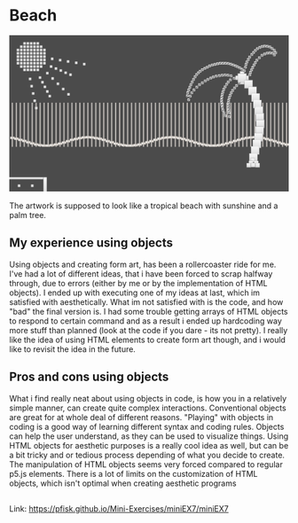 # Beach

![ScreenShot](Screenshot.PNG)

The artwork is supposed to look like a tropical beach with sunshine and a palm tree. 

## My experience using objects 

Using objects and creating form art, has been a rollercoaster ride for me. I've had a lot of different ideas, that i have been forced to scrap halfway through, due to errors (either by me or by the implementation of HTML objects). I ended up with executing one of my ideas at last, which im satisfied with aesthetically. What im not satisfied with is the code, and how "bad" the final version is. I had some trouble getting arrays of HTML objects to respond to certain command and as a result i ended up hardcoding way more stuff than planned (look at the code if you dare - its not pretty). I really like the idea of using HTML elements to create form art though, and i would like to revisit the idea in the future.


## Pros and cons using objects

What i find really neat about using objects in code, is how you in a relatively simple manner, can create quite complex interactions. Conventional objects are great for at whole deal of different reasons. "Playing" with objects in coding is a good way of learning different syntax and coding rules. Objects can help the user understand, as they can be used to visualize things. 
Using HTML objects for aesthetic purposes is a really cool idea as well, but can be a bit tricky and or tedious process depending of what you decide to create. The manipulation of HTML objects seems very forced compared to regular p5.js elements. There is a lot of limits on the customization of HTML objects, which isn't optimal when creating aesthetic programs

##

Link: https://pfisk.github.io/Mini-Exercises/miniEX7/miniEX7
